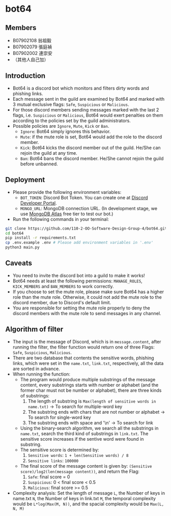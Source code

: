 # bot64

## Members

- B07902108 翁祖毅
- B07902079 張庭禎
- B07902002 連崇安
- （其他人自己加）

## Introduction

- Bot64 is a discord bot which monitors and filters dirty words and phishing links.
- Each message sent in the guild are examined by Bot64 and marked with 3 mutual exclusive flags: `Safe`, `Suspicious` or `Malicious`.
- For those discord members sending messages marked with the last 2 flags, i.e. `Suspicious` or `Malicious`, Bot64 would exert penalties on them according to the policies set by the guild administrators.
- Possible policies are `Ignore`, `Mute`, `Kick` or `Ban`.
    - `Ignore`: Bot64 simply ignores this behavior.
    - `Mute`: if the mute role is set, Bot64 would add the role to the discord member.
    - `Kick`: Bot64 kicks the discord member out of the guild. He/She can rejoin the guild at any time.
    - `Ban`: Bot64 bans the discord member. He/She cannot rejoin the guild before unbanned.

## Deployment

- Please provide the following environment variables:
    - `BOT_TOKEN`: Discord Bot Token. You can create one at [Discord Developer Portal](https://discord.com/developers/applications).
    - `MONGO_URL`: MongoDB connection URL. (In development stage, we use [MongoDB Atlas](https://www.mongodb.com) free tier to test our bot.)
- Run the following commands in your terminal:
```sh
git clone https://github.com/110-2-OO-Software-Design-Group-4/bot64.git
cd bot64
pip install -r requirements.txt
cp .env.example .env # Please add environment variables in '.env'
python3 main.py
```
## Caveats

- You need to invite the discord bot into a guild to make it works!
- Bot64 needs at least the following permissions: `MANAGE_ROLES`, `KICK_MEMBERS` and `BAN_MEMBERS` to work correctly.
- If you choose to set the mute role, please make sure Bot64 has a higher role than the mute role. Otherwise, it could not add the mute role to the discord member, due to Discord's default limit.
- You are responsible for setting the mute role properly to deny the discord members with the mute role to send messages in any channel.

## Algorithm of filter

- The input is the message of Discord, which is in `message.content`, after running the filter, the filter function would return one of three Flags: `Safe`, `Suspicious`, `Malicious`.
- There are two database that contents the sensitive words, phishing links, which were set in the `name.txt`, `link.txt`, respectively, all the data are sorted in advance. 
- When running the function:
    - The program would produce multiple substrings of the message content, every substrings starts with number or alphabet (and the former char must not be number or alphabet), there are three kinds of substrings:
        1. The length of substring is `Max(length of sensitive words in name.txt)` -> To search for multiple-word key
        2. The substring ends with chars that are not number or alphabet -> To search for single-word key
        3. The substring ends with space and '\n' -> To search for link
    - Using the binary-search algorithm, we search all the substrings in `name.txt`, search the third kind of substrings in `link.txt`. The sensitive score increases if the sentive word were found in substring.
    - The sensitive score is determined by:
        1. `Sensitive words`: `1 + len(Sensitive words) / 8`
        2. `Sensitive links`: `100000`
    - The final score of the message content is given by: `(Sensitive score)/log2(len(message content))`, and return the Flag:
        1. `Safe`: final score = 0
        2. `Suspicious`: 0 < final score < 0.5
        3. `Malicious`: final score >= 0.5
- Complexity analysis: Set the length of message `L`, the Number of keys in name.txt `N`, the Number of keys in link.txt `M`, the temporal complexity would be `L*log(Max(M, N))`, and the spacial complexity would be `Max(L, N, M)`
